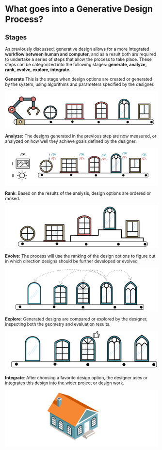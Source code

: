 # What goes into a Generative Design Process?

## Stages

As previously discussed, generative design allows for a more integrated **workflow between human and computer**, and as a result both are required to undertake a series of steps that allow the process to take place. These steps can be categorized into the following stages: **generate, analyze, rank, evolve, explore, integrate.**

**Generate** This is the stage when design options are created or generated by the system, using algorithms and parameters specified by the designer.

![](../../../.gitbook/assets/stages1.png)

**Analyze:** The designs generated in the previous step are now measured, or analyzed on how well they achieve goals defined by the designer.

![](../../../.gitbook/assets/stages2%20%282%29.png)

**Rank**: Based on the results of the analysis, design options are ordered or ranked.

![](../../../.gitbook/assets/stages3%20%282%29.png)

**Evolve**: The process will use the ranking of the design options to figure out in which direction designs should be further developed or evolved

![](../../../.gitbook/assets/stages4%20%283%29.png)

**Explore**: Generated designs are compared or explored by the designer, inspecting both the geometry and evaluation results.

![](../../../.gitbook/assets/stages5%20%281%29.png)

**Integrate**: After choosing a favorite design option, the designer uses or integrates this design into the wider project or design work.

![](../../../.gitbook/assets/stages6%20%284%29.png)


